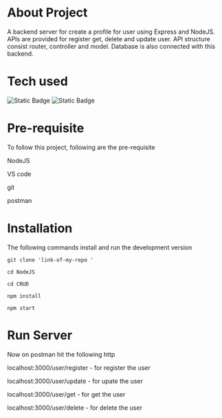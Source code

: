 # About Project

A backend server for create a profile for user using Express and NodeJS. APIs are provided for register get, delete and update user. API structure consist router, controller and model. Database is also connected with this backend.

# Tech used

![Static Badge](https://img.shields.io/badge/Express-%23134E4A)
![Static Badge](https://img.shields.io/badge/NodeJS-%230C4A6E)



# Pre-requisite

To follow this project, following are the pre-requisite

NodeJS

VS code

git

postman

# Installation
The following commands install and run the development version

``` 
git clone 'link-of-my-repo '

cd NodeJS

cd CRUD

npm install

npm start
```

# Run Server

Now on postman hit the following http

localhost:3000/user/register - for register the user

localhost:3000/user/update - for upate the user

localhost:3000/user/get - for get the user

localhost:3000/user/delete - for delete the user